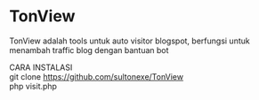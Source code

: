 # TonView
TonView adalah tools untuk auto visitor blogspot, berfungsi untuk menambah traffic blog dengan bantuan bot

CARA INSTALASI <br>
git clone https://github.com/sultonexe/TonView <br>
php visit.php
